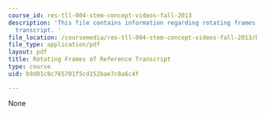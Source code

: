 ```yaml
---
course_id: res-tll-004-stem-concept-videos-fall-2013
description: 'This file contains information regarding rotating frames of reference
  transcript. '
file_location: /coursemedia/res-tll-004-stem-concept-videos-fall-2013/b9d01c8c765701f5cd152bae7c8a6c4f_MITRES_TLL-004F13_RotFraR.pdf
file_type: application/pdf
layout: pdf
title: Rotating Frames of Reference Transcript
type: course
uid: b9d01c8c765701f5cd152bae7c8a6c4f

---
```

None